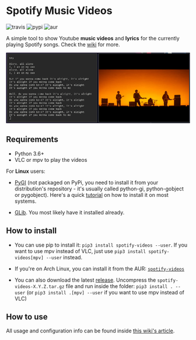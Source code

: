 # Spotify Music Videos
![travis](https://travis-ci.com/marioortizmanero/spotify-music-videos.svg?branch=master) ![pypi](https://img.shields.io/pypi/v/spotify-videos) ![aur](https://img.shields.io/aur/version/spotify-videos)

A simple tool to show Youtube **music videos** and **lyrics** for the currently playing Spotify songs. Check the [wiki](https://github.com/marioortizmanero/spotify-music-videos/wiki) for more.

![example](images/screenshot.png)


## Requirements
* Python 3.6+
* VLC or mpv to play the videos

For **Linux** users:

* [PyGI](https://pygobject.readthedocs.io/en/latest/) (not packaged on PyPi, you need to install it from your distribution's repository - it's usually called python-gi, python-gobject or pygobject). Here's a quick [tutorial](https://pygobject.readthedocs.io/en/latest/getting_started.html) on how to install it on most systems.

* [GLib](https://developer.gnome.org/glib/). You most likely have it installed already.


## How to install
* You can use pip to install it: `pip3 install spotify-videos --user`. If you want to use mpv instead of VLC, just use `pip3 install spotify-videos[mpv] --user` instead.

* If you're on Arch Linux, you can install it from the AUR: [`spotify-videos`](https://aur.archlinux.org/packages/spotify-videos/)

* You can also download the latest [release](https://github.com/marioortizmanero/spotify-music-videos/releases). Uncompress the `spotify-videos-X.Y.Z.tar.gz` file and run inside the folder: `pip3 install . --user` (or `pip3 install .[mpv] --user` if you want to use mpv instead of VLC)


## How to use
All usage and configuration info can be found inside [this wiki's article](https://github.com/marioortizmanero/spotify-music-videos/wiki/Configuration-and-usage).
